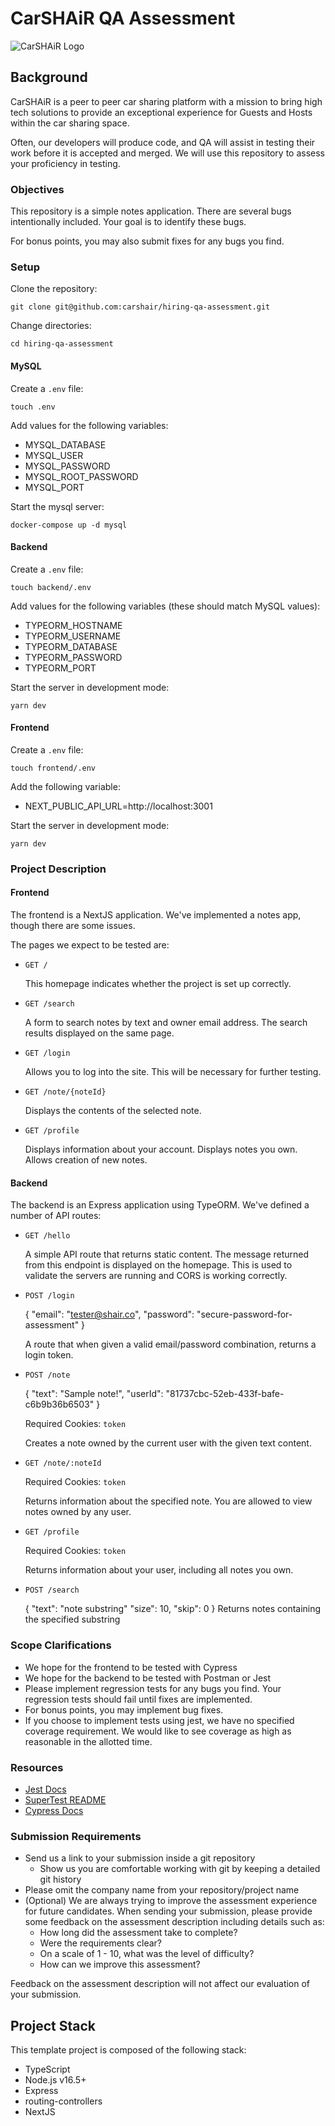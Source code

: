 # CarSHAiR QA Assessment

![CarSHAiR Logo](https://www.carshair.com/CarSHAiR-Logo.png)

## Background

CarSHAiR is a peer to peer car sharing platform with a mission to bring high tech solutions to provide an exceptional experience for Guests and Hosts within the car sharing space.

Often, our developers will produce code, and QA will assist in testing their work before it is accepted and merged. We will use this repository to assess your proficiency in testing.

### Objectives

This repository is a simple notes application. There are several bugs intentionally included. Your goal is to identify these bugs.

For bonus points, you may also submit fixes for any bugs you find.

### Setup

Clone the repository:

`git clone git@github.com:carshair/hiring-qa-assessment.git`

Change directories:

`cd hiring-qa-assessment`

#### MySQL

Create a `.env` file:

`touch .env`

Add values for the following variables:

- MYSQL_DATABASE
- MYSQL_USER
- MYSQL_PASSWORD
- MYSQL_ROOT_PASSWORD
- MYSQL_PORT

Start the mysql server:

`docker-compose up -d mysql`

#### Backend

Create a `.env` file:

`touch backend/.env`

Add values for the following variables (these should match MySQL values):

- TYPEORM_HOSTNAME
- TYPEORM_USERNAME
- TYPEORM_DATABASE
- TYPEORM_PASSWORD
- TYPEORM_PORT

Start the server in development mode:

`yarn dev`

#### Frontend

Create a `.env` file:

`touch frontend/.env`

Add the following variable:

- NEXT_PUBLIC_API_URL=http://localhost:3001

Start the server in development mode:

`yarn dev`

### Project Description

#### Frontend

The frontend is a NextJS application. We've implemented a notes app, though there are some issues.

The pages we expect to be tested are:

- `GET /`

  This homepage indicates whether the project is set up correctly.

- `GET /search`

  A form to search notes by text and owner email address. The search results displayed on the same page.

- `GET /login`

  Allows you to log into the site. This will be necessary for further testing.

- `GET /note/{noteId}`

  Displays the contents of the selected note.

- `GET /profile`

  Displays information about your account. Displays notes you own. Allows creation of new notes.

#### Backend

The backend is an Express application using TypeORM. We've defined a number of API routes:

- `GET /hello`

  A simple API route that returns static content. The message returned from this endpoint is displayed on the homepage. This is used to validate the servers are running and CORS is working correctly.

- `POST /login`

  {
  "email": "tester@shair.co",
  "password": "secure-password-for-assessment"
  }

  A route that when given a valid email/password combination, returns a login token.

- `POST /note`

  {
  "text": "Sample note!",
  "userId": "81737cbc-52eb-433f-bafe-c6b9b36b6503"
  }

  Required Cookies: `token`

  Creates a note owned by the current user with the given text content.

- `GET /note/:noteId`

  Required Cookies: `token`

  Returns information about the specified note. You are allowed to view notes owned by any user.

- `GET /profile`

  Required Cookies: `token`

  Returns information about your user, including all notes you own.

- `POST /search`

  {
  "text": "note substring"
  "size": 10,
  "skip": 0
  }
  Returns notes containing the specified substring

### Scope Clarifications

- We hope for the frontend to be tested with Cypress
- We hope for the backend to be tested with Postman or Jest
- Please implement regression tests for any bugs you find. Your regression tests should fail until fixes are implemented.
- For bonus points, you may implement bug fixes.
- If you choose to implement tests using jest, we have no specified coverage requirement. We would like to see coverage as high as reasonable in the allotted time.

### Resources

- [Jest Docs](https://jestjs.io/docs/getting-started)
- [SuperTest README](https://github.com/visionmedia/supertest#supertest)
- [Cypress Docs](https://docs.cypress.io/api/table-of-contents)

### Submission Requirements

- Send us a link to your submission inside a git repository
  - Show us you are comfortable working with git by keeping a detailed git history
- Please omit the company name from your repository/project name
- (Optional) We are always trying to improve the assessment experience for future candidates. When sending your submission, please provide some feedback on the assessment description including details such as:
  - How long did the assessment take to complete?
  - Were the requirements clear?
  - On a scale of 1 - 10, what was the level of difficulty?
  - How can we improve this assessment?

Feedback on the assessment description will not affect our evaluation of your submission.

## Project Stack

This template project is composed of the following stack:

- TypeScript
- Node.js v16.5+
- Express
- routing-controllers
- NextJS
